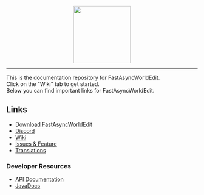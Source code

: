 <p align="center">
  <img src="https://i.imgur.com/4daC6sL.png" width="150">
</p>

---

This is the documentation repository for FastAsyncWorldEdit.   
Click on the "Wiki" tab to get started.   
Below you can find important links for FastAsyncWorldEdit.

## Links

* [Download FastAsyncWorldEdit](https://www.spigotmc.org/resources/13932/)
* [Discord](https://discord.gg/intellectualsites)
* [Wiki](https://github.com/IntellectualSites/FastAsyncWorldEdit-Documentation/wiki)
* [Issues & Feature](https://github.com/IntellectualSites/FastAsyncWorldEdit/issues)
* [Translations](https://intellectualsites.crowdin.com/fastasyncworldedit)

### Developer Resources
* [API Documentation](https://github.com/IntellectualSites/FastAsyncWorldEdit-Documentation/wiki/API-Usage)
* [JavaDocs](https://ci.athion.net/job/FastAsyncWorldEdit-1.16/javadoc/)
